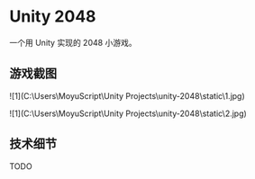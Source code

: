 # Unity 2048

一个用 Unity 实现的 2048 小游戏。

## 游戏截图

![1](C:\Users\MoyuScript\Unity Projects\unity-2048\static\1.jpg)

![1](C:\Users\MoyuScript\Unity Projects\unity-2048\static\2.jpg)

## 技术细节

TODO
